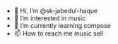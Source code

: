 - 👋 Hi, I’m @sk-jabedul-haque
- 👀 I’m interested in music
- 🌱 I’m currently learning compose
- 📫 How to reach me music sell

<!---
sk-jabedul-haque/sk-jabedul-haque is a ✨ special ✨ repository because its `README.md` (this file) appears on your GitHub profile.
You can click the Preview link to take a look at your changes.
--->
